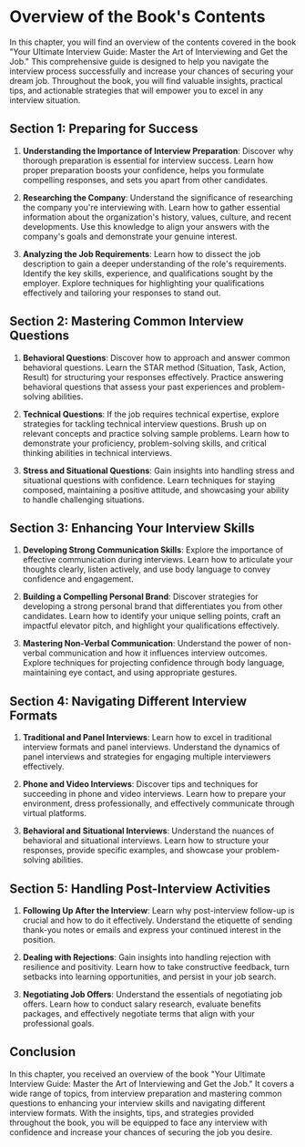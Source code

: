Overview of the Book's Contents
==========================================

In this chapter, you will find an overview of the contents covered in the book "Your Ultimate Interview Guide: Master the Art of Interviewing and Get the Job." This comprehensive guide is designed to help you navigate the interview process successfully and increase your chances of securing your dream job. Throughout the book, you will find valuable insights, practical tips, and actionable strategies that will empower you to excel in any interview situation.

Section 1: Preparing for Success
--------------------------------

1. **Understanding the Importance of Interview Preparation**: Discover why thorough preparation is essential for interview success. Learn how proper preparation boosts your confidence, helps you formulate compelling responses, and sets you apart from other candidates.

2. **Researching the Company**: Understand the significance of researching the company you're interviewing with. Learn how to gather essential information about the organization's history, values, culture, and recent developments. Use this knowledge to align your answers with the company's goals and demonstrate your genuine interest.

3. **Analyzing the Job Requirements**: Learn how to dissect the job description to gain a deeper understanding of the role's requirements. Identify the key skills, experience, and qualifications sought by the employer. Explore techniques for highlighting your qualifications effectively and tailoring your responses to stand out.

Section 2: Mastering Common Interview Questions
-----------------------------------------------

1. **Behavioral Questions**: Discover how to approach and answer common behavioral questions. Learn the STAR method (Situation, Task, Action, Result) for structuring your responses effectively. Practice answering behavioral questions that assess your past experiences and problem-solving abilities.

2. **Technical Questions**: If the job requires technical expertise, explore strategies for tackling technical interview questions. Brush up on relevant concepts and practice solving sample problems. Learn how to demonstrate your proficiency, problem-solving skills, and critical thinking abilities in technical interviews.

3. **Stress and Situational Questions**: Gain insights into handling stress and situational questions with confidence. Learn techniques for staying composed, maintaining a positive attitude, and showcasing your ability to handle challenging situations.

Section 3: Enhancing Your Interview Skills
------------------------------------------

1. **Developing Strong Communication Skills**: Explore the importance of effective communication during interviews. Learn how to articulate your thoughts clearly, listen actively, and use body language to convey confidence and engagement.

2. **Building a Compelling Personal Brand**: Discover strategies for developing a strong personal brand that differentiates you from other candidates. Learn how to identify your unique selling points, craft an impactful elevator pitch, and highlight your qualifications effectively.

3. **Mastering Non-Verbal Communication**: Understand the power of non-verbal communication and how it influences interview outcomes. Explore techniques for projecting confidence through body language, maintaining eye contact, and using appropriate gestures.

Section 4: Navigating Different Interview Formats
-------------------------------------------------

1. **Traditional and Panel Interviews**: Learn how to excel in traditional interview formats and panel interviews. Understand the dynamics of panel interviews and strategies for engaging multiple interviewers effectively.

2. **Phone and Video Interviews**: Discover tips and techniques for succeeding in phone and video interviews. Learn how to prepare your environment, dress professionally, and effectively communicate through virtual platforms.

3. **Behavioral and Situational Interviews**: Understand the nuances of behavioral and situational interviews. Learn how to structure your responses, provide specific examples, and showcase your problem-solving abilities.

Section 5: Handling Post-Interview Activities
---------------------------------------------

1. **Following Up After the Interview**: Learn why post-interview follow-up is crucial and how to do it effectively. Understand the etiquette of sending thank-you notes or emails and express your continued interest in the position.

2. **Dealing with Rejections**: Gain insights into handling rejection with resilience and positivity. Learn how to take constructive feedback, turn setbacks into learning opportunities, and persist in your job search.

3. **Negotiating Job Offers**: Understand the essentials of negotiating job offers. Learn how to conduct salary research, evaluate benefits packages, and effectively negotiate terms that align with your professional goals.

Conclusion
----------

In this chapter, you received an overview of the book "Your Ultimate Interview Guide: Master the Art of Interviewing and Get the Job." It covers a wide range of topics, from interview preparation and mastering common questions to enhancing your interview skills and navigating different interview formats. With the insights, tips, and strategies provided throughout the book, you will be equipped to face any interview with confidence and increase your chances of securing the job you desire.
